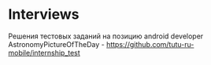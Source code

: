 # Interviews
Решения тестовых заданий на позицию android developer
AstronomyPictureOfTheDay - https://github.com/tutu-ru-mobile/internship_test
